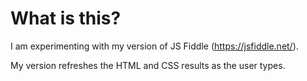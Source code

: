 # What is this?

I am experimenting with my version of JS Fiddle (https://jsfiddle.net/).

My version refreshes the HTML and CSS results as the user types.